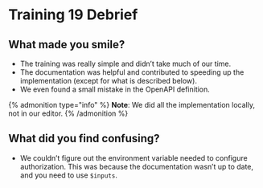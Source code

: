 # Training 19 Debrief

## What made you smile?
* The training was really simple and didn’t take much of our time.
* The documentation was helpful and contributed to speeding up the implementation (except for what is described below).
* We even found a small mistake in the OpenAPI definition.
  
{% admonition type="info" %}
**Note**: We did all the implementation locally, not in our editor.
{% /admonition %}

## What did you find confusing?

* We couldn’t figure out the environment variable needed to configure authorization. This was because the documentation wasn’t up to date, and you need to use `$inputs`.
